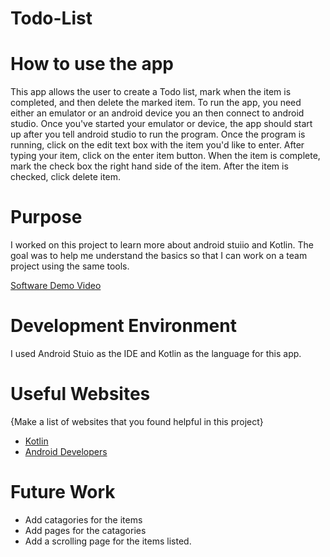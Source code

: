 # Todo-List


# How to use the app

This app allows the user to create a Todo list, mark when the item is completed, and then delete the marked item. 
To run the app, you need either an emulator or an android device you an then connect to android studio.
Once you've started your emulator or device, the app should start up after you tell android studio to run the program.
Once the program is running, click on the edit text box with the item you'd like to enter. After typing your item, click on the enter item button.
When the item is complete, mark the check box the right hand side of the item. After the item is checked, click delete item.

# Purpose

I worked on this project to learn more about android stuiio and Kotlin. 
The goal was to help me understand the basics so that I can work on a team project using the same tools.


[Software Demo Video](http://youtube.link.goes.here)

# Development Environment

I used Android Stuio as the IDE and Kotlin as the language for this app.

# Useful Websites

{Make a list of websites that you found helpful in this project}
* [Kotlin](https://kotlinlang.org/docs/basic-syntax.html)
* [Android Developers](https://developer.android.com/kotlin)

# Future Work


* Add catagories for the items
* Add pages for the catagories
* Add a scrolling page for the items listed.

